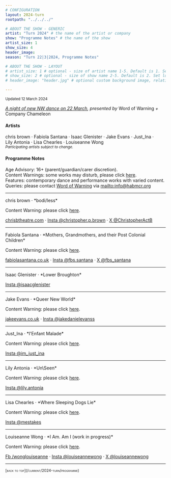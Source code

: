```yaml
---
# CONFIGURATION
layout: 2024-turn
rootpath: "../../../"

# ABOUT THE SHOW - GENERIC
artist: "Turn 2024" # the name of the artist or company
show: "Programme Notes" # the name of the show
artist_size: 1
show_size: 4
header_image:  
season: "Turn 22|3|2024, Programme Notes"

# ABOUT THE SHOW - LAYOUT
# artist_size: 1 # optional - size of artist name 1-5. Default is 1. Set longer names to lower values
# show_size: 2 # optional - size of show name 2-5. Default is 2. Set longer names to lower values
# header_image: "header.jpg" # optional custom background image, relative to current page

---
```

<small>Updated 12 March 2024</small>         
        
*[A night of new NW dance on 22 March](/current/2024-turn), presented by* Word of Warning *+* Company Chameleon         
         
#### Artists         
chris&nbsp;brown&nbsp;· Fabiola&nbsp;Santana&nbsp;· Isaac&nbsp;Glenister&nbsp;· Jake&nbsp;Evans&nbsp;· Just_Ina&nbsp;· Lily&nbsp;Antonia&nbsp;· Lisa&nbsp;Chearles&nbsp;· Louiseanne&nbsp;Wong<br><small>*Participating artists subject to change.*</small>         
        
#### Programme Notes         
Age Advisory: 16+ (parent/guardian/carer discretion).<br>Content Warnings: some works may disturb, please click [here](/warnings).<br>Features: contemporary dance and performance works with varied content.<br>Queries: please contact [Word of Warning](/) via <mailto:info@habmcr.org>         
<hr>         
chris brown · *bodi/less*         
         
Content Warning: please click [here](/warnings).        
         
<a href="https://chrisbtheatre.com" target="_blank">chrisbtheatre.com</a> · <a href="https://instagram.com/christopher.p.brown" target="_blank">Insta @christopher.p.brown</a> · <a href="https://twitter.com/ChristopherActB" target="_blank">X @ChristopherActB</a>         
<hr>         
Fabiola Santana · *Mothers, Grandmothers, and their Post Colonial Children*         
         
Content Warning: please click [here](/warnings).        
         
<a href="https://fabiolasantana.co.uk" target="_blank">fabiolasantana.co.uk</a> · <a href="https://instagram.com/fbs.santana" target="_blank">Insta @fbs.santana</a> · <a href="https://twitter.com/fbs_santana" target="_blank">X @fbs_santana</a>         
<hr>         
Isaac Glenister · *Lower Broughton*         
         
<a href="https://instagram.com/isaacglenister" target="_blank">Insta @isaacglenister</a>         
<hr>         
Jake Evans · *Queer New World*         
         
Content Warning: please click [here](/warnings).        
         
<a href="https://jakeevans.co.uk" target="_blank">jakeevans.co.uk</a> · <a href="https://instagram.com/jakedanielevanss" target="_blank">Insta @jakedanielevanss</a>         
<hr>         
Just_Ina · *l'Enfant Malade*         
         
Content Warning: please click [here](/warnings).        
         
<a href="https://instagram.com/im_just_ina" target="_blank">Insta @im_just_ina</a>         
<hr>         
Lily Antonia · *Un\Seen*          
         
Content Warning: please click [here](/warnings).        
         
<a href="https://instagram.com/lily.antonia" target="_blank">Insta @lily.antonia</a>         
<hr>         
Lisa Chearles · *Where Sleeping Dogs Lie*         
         
Content Warning: please click [here](/warnings).        
         
<a href="https://instagram.com/mestakes" target="_blank">Insta @mestakes</a>         
<hr>         
Louiseanne Wong · *I Am. Am I (work in progress)*         
         
Content Warning: please click [here](/warnings).        
          
<a href="https://facebook.com/wonglouiseanne" target="_blank">Fb /wonglouiseanne</a> · <a href="https://instagram.com/louiseannewong" target="_blank">Insta @louiseannewong</a> · <a href="https://twitter.com/louiseannewong" target="_blank">X @louiseannewong</a>        
<hr>         
<small><span style='font-variant: small-caps'>[back to top](/current/2024-turn/programme)</span></small>
